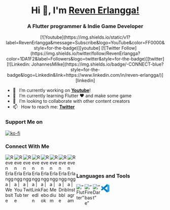 <h1 align="center"> Hi 👋, I'm <a href="https://www.youtube.com/channel/UCmX0A6hZcnIsHAiXOQsJ0pQ">Reven Erlangga!</a></h1>
<h3 align="center">A Flutter programmer & Indie Game Developer</h3>

<div align="center">
  [![Youtube](https://img.shields.io/static/v1?label=RevenErlangga&message=Subscribe&logo=YouTube&color=FF0000&style=for-the-badge)][youtube]
  [![Twitter Follow](https://img.shields.io/twitter/follow/RevenErlangga?color=1DA1F2&label=Followers&logo=twitter&style=for-the-badge)][twitter]
  [![Linkedin: JohannesMilke](https://img.shields.io/badge/-CONNECT-blue?style=for-the-badge&logo=Linkedin&link=https://www.linkedin.com/in/reven-erlangga/)][linkedin]
</div>



- 🔭 &ensp;I’m currently working on [**Youtube**][youtube]!
- 🌱 &ensp;I’m currently learning Flutter ❤️ and make some game
- 👯 &ensp;I’m looking to collaborate with other content creators
- 📫 &ensp;How to reach me: [**Twitter**][twitter]

### Support Me on

[![ko-fi](https://ko-fi.com/img/githubbutton_sm.svg)](https://ko-fi.com/R5R27Z8R8)

### Connect With Me

[<img align="left" alt="Reven Erlangga | Website" width="28px" src="https://img.icons8.com/ultraviolet/40/000000/domain.png" />][website]
[<img align="left" alt="Reven Erlangga | YouTube" width="28px" src="https://img.icons8.com/color/24/000000/youtube-play--v1.png" />][youtube]
[<img align="left" alt="Reven Erlangga | Twitter" width="28px" src="https://img.icons8.com/color/24/000000/twitter--v1.png" />][twitter]
[<img align="left" alt="Reven Erlangga | LinkedIn" width="28px" src="https://img.icons8.com/color/24/000000/linkedin--v1.png" />][linkedin]
[<img align="left" alt="Reven Erlangga | Facebook" width="28px" src="https://img.icons8.com/color/24/000000/facebook-new.png" />][facebook]
[<img align="left" alt="Reven Erlangga | Medium" width="28px" src="https://img.icons8.com/color-glass/48/000000/medium-logo.png" />][medium]
[<img align="left" alt="Reven Erlangga | Dribbble" width="28px" src="https://img.icons8.com/office/50/000000/dribbble.png" />][dribbble]
[<img align="left" alt="Reven Erlangga | Instagram" width="28px" src="https://img.icons8.com/color/24/000000/instagram-new--v1.png" />][instagram]

<br />
<br />

### Languages and Tools
[<img align="left" alt=“Flutter” width="26px" src="https://www.vectorlogo.zone/logos/flutterio/flutterio-icon.svg" />][youtube]
[<img align="left" alt=“Firebase” width="26px" src="https://www.vectorlogo.zone/logos/firebase/firebase-icon.svg" />][youtube]
[<img align="left" alt=“Dart” width="26px" src="https://www.vectorlogo.zone/logos/dartlang/dartlang-icon.svg" />][youtube]
[<img align="left" alt=“Github” width="26px" src="https://raw.githubusercontent.com/github/explore/80688e429a7d4ef2fca1e82350fe8e3517d3494d/topics/visual-studio-code/visual-studio-code.png" />][youtube]

[website]: https://reven-erlangga.netlify.app
[dribbble]: https://dribbble.com/reven_erlangga
[twitter]: https://twitter.com/RevenErlangga
[youtube]: https://www.youtube.com/channel/UCmX0A6hZcnIsHAiXOQsJ0pQ
[linkedin]: https://www.linkedin.com/in/reven-erlangga
[github]: https://github.com/reven-erlangga
[instagram]: https://www.instagram.com/reven.erlangga
[facebook]: https://www.facebook.com/reven.ferlian
[medium]: https://medium.com/@reven.erlangga
